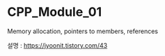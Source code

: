 # CPP_Module_01
Memory allocation, pointers to members, references

설명 : https://jyoonit.tistory.com/43
